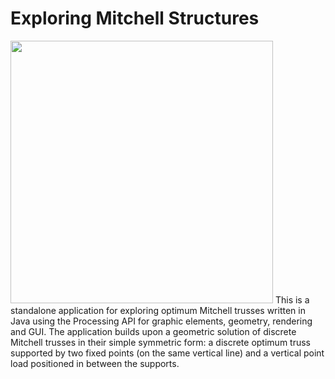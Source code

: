 <h1> Exploring Mitchell Structures </h1>

<p><img src="https://cloud.githubusercontent.com/assets/9630033/24637538/09ede8dc-18b0-11e7-861d-393a076f14ea.jpg" width="420" class="flowLeft"/> This is a standalone application for exploring optimum Mitchell trusses written in Java using the Processing API for graphic elements, geometry, rendering and GUI. The application builds upon a geometric solution of discrete Mitchell trusses in their simple symmetric form: a discrete optimum truss supported by two fixed points (on the same vertical line) and a vertical point load positioned in between the supports. 
</p>

